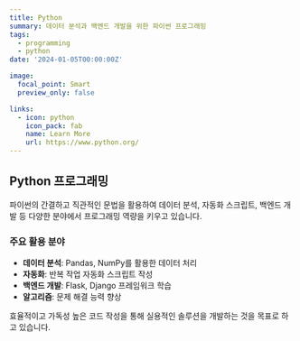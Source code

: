 ```yaml
---
title: Python
summary: 데이터 분석과 백엔드 개발을 위한 파이썬 프로그래밍
tags:
  - programming
  - python
date: '2024-01-05T00:00:00Z'

image:
  focal_point: Smart
  preview_only: false

links:
  - icon: python
    icon_pack: fab
    name: Learn More
    url: https://www.python.org/
---
```


## Python 프로그래밍

파이썬의 간결하고 직관적인 문법을 활용하여 데이터 분석, 자동화 스크립트, 백엔드 개발 등 다양한 분야에서 프로그래밍 역량을 키우고 있습니다.

### 주요 활용 분야
- **데이터 분석**: Pandas, NumPy를 활용한 데이터 처리
- **자동화**: 반복 작업 자동화 스크립트 작성
- **백엔드 개발**: Flask, Django 프레임워크 학습
- **알고리즘**: 문제 해결 능력 향상

효율적이고 가독성 높은 코드 작성을 통해 실용적인 솔루션을 개발하는 것을 목표로 하고 있습니다.